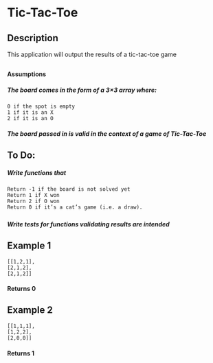 # Tic-Tac-Toe

## Description
 This application will output the results of a tic-tac-toe game
## 
#### Assumptions
##### The board comes in the form of a 3×3 array where:
    0 if the spot is empty
    1 if it is an X
    2 if it is an O
##### The board passed in is valid in the context of a game of Tic-Tac-Toe

## To Do:
##### Write functions that
    Return -1 if the board is not solved yet
    Return 1 if X won
    Return 2 if O won
    Return 0 if it’s a cat’s game (i.e. a draw).
##### 

##### Write tests for functions validating results are intended

## Example 1    
    [[1,2,1],
    [2,1,2],
    [2,1,2]]
#### Returns 0

## Example 2
    [[1,1,1],
    [1,2,2],
    [2,0,0]]
#### Returns 1
